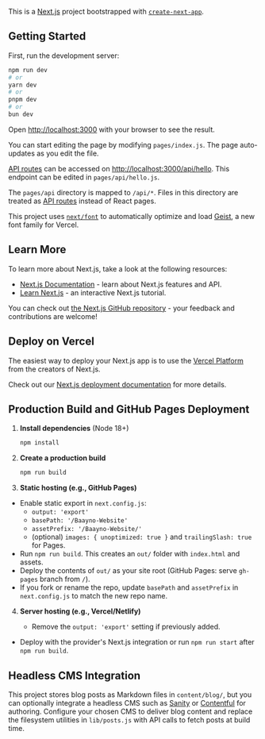This is a [Next.js](https://nextjs.org) project bootstrapped with [`create-next-app`](https://nextjs.org/docs/pages/api-reference/create-next-app).

## Getting Started

First, run the development server:

```bash
npm run dev
# or
yarn dev
# or
pnpm dev
# or
bun dev
```

Open [http://localhost:3000](http://localhost:3000) with your browser to see the result.

You can start editing the page by modifying `pages/index.js`. The page auto-updates as you edit the file.

[API routes](https://nextjs.org/docs/pages/building-your-application/routing/api-routes) can be accessed on [http://localhost:3000/api/hello](http://localhost:3000/api/hello). This endpoint can be edited in `pages/api/hello.js`.

The `pages/api` directory is mapped to `/api/*`. Files in this directory are treated as [API routes](https://nextjs.org/docs/pages/building-your-application/routing/api-routes) instead of React pages.

This project uses [`next/font`](https://nextjs.org/docs/pages/building-your-application/optimizing/fonts) to automatically optimize and load [Geist](https://vercel.com/font), a new font family for Vercel.

## Learn More

To learn more about Next.js, take a look at the following resources:

- [Next.js Documentation](https://nextjs.org/docs) - learn about Next.js features and API.
- [Learn Next.js](https://nextjs.org/learn-pages-router) - an interactive Next.js tutorial.

You can check out [the Next.js GitHub repository](https://github.com/vercel/next.js) - your feedback and contributions are welcome!

## Deploy on Vercel

The easiest way to deploy your Next.js app is to use the [Vercel Platform](https://vercel.com/new?utm_medium=default-template&filter=next.js&utm_source=create-next-app&utm_campaign=create-next-app-readme) from the creators of Next.js.

Check out our [Next.js deployment documentation](https://nextjs.org/docs/pages/building-your-application/deploying) for more details.

## Production Build and GitHub Pages Deployment

1. **Install dependencies** (Node 18+)

   ```bash
   npm install
   ```

2. **Create a production build**

   ```bash
   npm run build
   ```

3. **Static hosting (e.g., GitHub Pages)**

- Enable static export in `next.config.js`:
  - `output: 'export'`
  - `basePath: '/Baayno-Website'`
  - `assetPrefix: '/Baayno-Website/'`
  - (optional) `images: { unoptimized: true }` and `trailingSlash: true` for Pages.
- Run `npm run build`. This creates an `out/` folder with `index.html` and assets.
- Deploy the contents of `out/` as your site root (GitHub Pages: serve `gh-pages` branch from `/`).
- If you fork or rename the repo, update `basePath` and `assetPrefix` in `next.config.js` to match the new repo name.

4. **Server hosting (e.g., Vercel/Netlify)**

   - Remove the `output: 'export'` setting if previously added.
 - Deploy with the provider's Next.js integration or run `npm run start` after `npm run build`.

## Headless CMS Integration

This project stores blog posts as Markdown files in `content/blog/`, but you can optionally integrate a headless CMS such as [Sanity](https://www.sanity.io/) or [Contentful](https://www.contentful.com/) for authoring. Configure your chosen CMS to deliver blog content and replace the filesystem utilities in `lib/posts.js` with API calls to fetch posts at build time.
